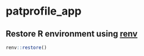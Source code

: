 # patprofile_app


## Restore R environment using [renv](https://rstudio.github.io/renv/articles/renv.html)

```r
renv::restore()
```

